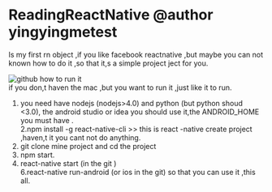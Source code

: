 # ReadingReactNative  @author yingyingmetest 
Is my first rn object ,if you like facebook reactnative ,but maybe you can not known how to do it ,so that it,s a simple project ject for you.<br/>

![github](https://github.com/xiawanyingtest/ReadingNewsRecNative/blob/master/Screenshot_2016-08-18-14-01-59.png "github") 
how to run it <br/>
if you don,t haven the mac ,but you want to run it ,just like it to run. <br/>
1. you need have nodejs (nodejs>4.0) and python (but python shoud <3.0), the android studio or idea you should use it,the ANDROID_HOME you must have . <br/>
2.npm install -g react-native-cli >> this is react -native create project ,haven,t it you cant not do anything. <br/>
3. git clone mine project and cd the project    <br/>
4. npm start.<br/>
5. react-native start (in the git ) <br/>
6.react-native run-android (or ios in the git)
so that you can use it ,this all. <br/>


